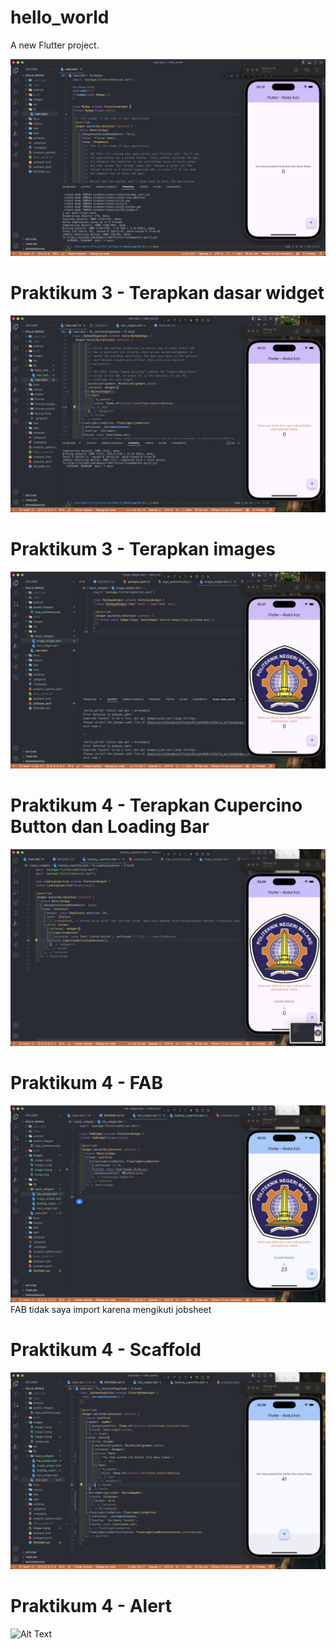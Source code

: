 # hello_world

A new Flutter project.

![alt text](images/image.png)

# Praktikum 3 - Terapkan dasar widget

![alt text](images/image-1.png)

# Praktikum 3 - Terapkan images

![alt text](images/image-2.png)

# Praktikum 4 - Terapkan Cupercino Button dan Loading Bar

![alt text](images/image-3.png)

# Praktikum 4 - FAB

![alt text](images/image-4.png)
FAB tidak saya import karena mengikuti jobsheet

# Praktikum 4 - Scaffold

![alt text](images/image-5.png)

# Praktikum 4 - Alert

![Alt Text](images/alert/gif)

